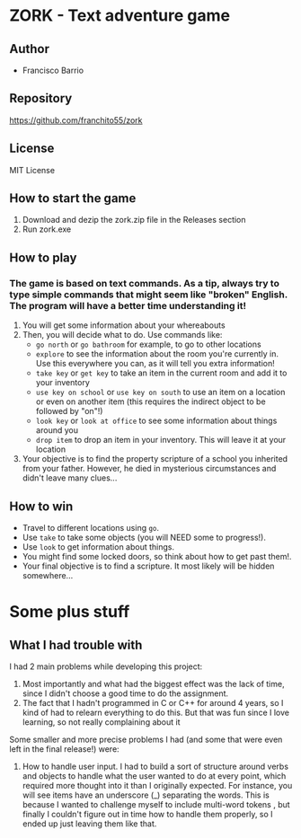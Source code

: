 # ZORK - Text adventure game

## Author
- Francisco Barrio

## Repository
https://github.com/franchito55/zork

## License
MIT License

## How to start the game
1. Download and dezip the zork.zip file in the Releases section
2. Run zork.exe

## How to play
### The game is based on text commands. As a tip, always try to type simple commands that might seem like "broken" English. The program will have a better time understanding it!
1. You will get some information about your whereabouts
2. Then, you will decide what to do. Use commands like:
   - `go north` or `go bathroom` for example, to go to other locations
   - `explore` to see the information about the room you're currently in. Use this everywhere you can, as it will tell you extra information!
   - `take key` or `get key` to take an item in the current room and add it to your inventory
   - `use key on school` or `use key on south` to use an item on a location or even on another item (this requires the indirect object to be followed by "on"!)
   - `look key` or `look at office` to see some information about things around you
   - `drop item` to drop an item in your inventory. This will leave it at your location
3. Your objective is to find the property scripture of a school you inherited from your father. However, he died in mysterious circumstances and didn't leave many clues...

## How to win
- Travel to different locations using `go`.
- Use `take` to take some objects (you will NEED some to progress!).
- Use `look` to get information about things.
- You might find some locked doors, so think about how to get past them!.
- Your final objective is to find a scripture. It most likely will be hidden somewhere...

# Some plus stuff
## What I had trouble with
I had 2 main problems while developing this project: 
1. Most importantly and what had the biggest effect was the lack of time, since I didn't choose a good time to do the assignment. 
2. The fact that I hadn't programmed in C or C++ for around 4 years, so I kind of had to relearn everything to do this. But that was fun since I love learning, so not really complaining about it

Some smaller and more precise problems I had (and some that were even left in the final release!) were:
1. How to handle user input. I had to build a sort of structure around verbs and objects to handle what the user wanted to do at every point, which required more thought into it than I originally expected. For instance, you will see items have an underscore (_) separating the words. This is because I wanted to challenge myself to include multi-word tokens , but finally I couldn't figure out in time how to handle them properly, so I ended up just leaving them like that.
